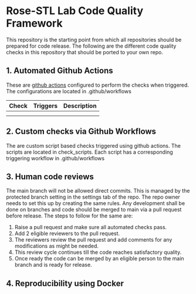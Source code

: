 # Rose-STL Lab Code Quality Framework

This repository is the starting point from which all repositories should be prepared for code release. The following are the different code quality checks in this repository that should be ported to your own repo.

## 1. Automated Github Actions

These are [github actions](https://github.com/features/actions) configured to perform the checks when triggered. The configurations are located in .github/workflows

| Check     | Triggers  | Description   |
| ---       | ---       | ---           |
|           |           |               |
|           |           |               |

## 2. Custom checks via Github Workflows

The are custom script based checks triggered using github actions. The scripts are located in check_scripts. Each script has a corresponding triggering workflow in .github/workflows

## 3. Human code reviews

The main branch will not be allowed direct commits. This is managed by the protected branch setting in the settings tab of the repo. The repo owner needs to set this up by creating the same rules. Any development shall be done on branches and code should be merged to main via a pull request before release. The steps to follow for the same are:

1. Raise a pull request and make sure all automated checks pass.
2. Add 2 eligible reviewers to the pull request.
3. The reviewers review the pull request and add comments for any modifications as might be needed.
4. This review cycle continues till the code reaches satisfactory quality.
5. Once ready the code can be merged by an eligible person to the main branch and is ready for release.

## 4. Reproducibility using Docker
